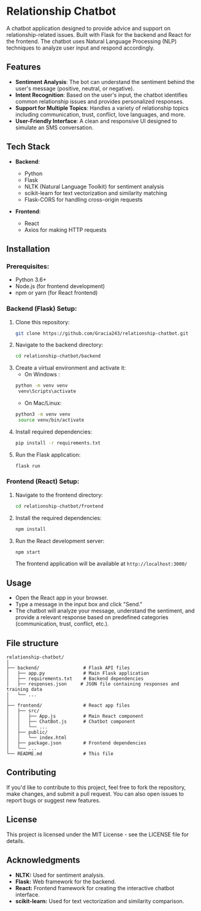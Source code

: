 # Relationship Chatbot

A chatbot application designed to provide advice and support on relationship-related issues. Built with Flask for the backend and React for the frontend. The chatbot uses Natural Language Processing (NLP) techniques to analyze user input and respond accordingly.

## Features

- **Sentiment Analysis**: The bot can understand the sentiment behind the user's message (positive, neutral, or negative).
- **Intent Recognition**: Based on the user's input, the chatbot identifies common relationship issues and provides personalized responses.
- **Support for Multiple Topics**: Handles a variety of relationship topics including communication, trust, conflict, love languages, and more.
- **User-Friendly Interface**: A clean and responsive UI designed to simulate an SMS conversation.

## Tech Stack

- **Backend**: 
  - Python
  - Flask
  - NLTK (Natural Language Toolkit) for sentiment analysis
  - scikit-learn for text vectorization and similarity matching
  - Flask-CORS for handling cross-origin requests

- **Frontend**:
  - React
  - Axios for making HTTP requests

## Installation

### Prerequisites:

- Python 3.6+
- Node.js (for frontend development)
- npm or yarn (for React frontend)

### Backend (Flask) Setup:

1. Clone this repository:
   ```bash
   git clone https://github.com/Gracia243/relationship-chatbot.git
   ```
2. Navigate to the backend directory:
   ```bash
   cd relationship-chatbot/backend
   ```
3. Create a virtual environment and activate it:
    - On Windows :
   ```bash
   python -m venv venv
    venv\Scripts\activate
   ```
   - On Mac/Linux:
   ```bash
   python3 -m venv venv
    source venv/bin/activate
   ```
4. Install required dependencies:
   ```bash
   pip install -r requirements.txt
   ```
5. Run the Flask application:
   ```bash
   flask run
   ```

### Frontend (React) Setup:

1. Navigate to the frontend directory:
   ```bash
   cd relationship-chatbot/frontend
   ```
2. Install the required dependencies:
   ```bash
   npm install
   ```
3. Run the React development server:
   ```bash
   npm start
   ```

   The frontend application will be available at
   `http://localhost:3000/`

## Usage

- Open the React app in your browser.
- Type a message in the input box and click "Send."
- The chatbot will analyze your message, understand the sentiment, and provide a relevant response based on predefined categories (communication, trust, conflict, etc.).

## File structure
```plaintext
relationship-chatbot/
│
├── backend/                # Flask API files
│   ├── app.py              # Main Flask application
│   ├── requirements.txt    # Backend dependencies
│   ├── responses.json     # JSON file containing responses and training data
│   └── ...
│
├── frontend/               # React app files
│   ├── src/
│   │   ├── App.js          # Main React component
│   │   ├── ChatBot.js      # Chatbot component
│   │   └── ...
│   ├── public/
│   │   └── index.html
│   ├── package.json        # Frontend dependencies
│   └── ...
└── README.md               # This file
```

## Contributing

If you'd like to contribute to this project, feel free to fork the repository, make changes, and submit a pull request. You can also open issues to report bugs or suggest new features.

## License

This project is licensed under the MIT License - see the LICENSE file for details.

## Acknowledgments

- **NLTK:** Used for sentiment analysis.
- **Flask:** Web framework for the backend.
- **React:** Frontend framework for creating the interactive chatbot interface.
- **scikit-learn:** Used for text vectorization and similarity comparison.


